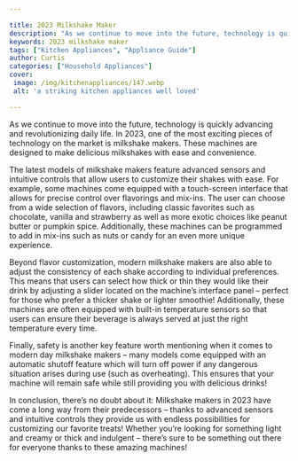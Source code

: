 ```yaml
---

title: 2023 Milkshake Maker
description: "As we continue to move into the future, technology is quickly advancing and revolutionizing daily life. In 2023, one of the most e...learn more"
keywords: 2023 milkshake maker
tags: ["Kitchen Appliances", "Appliance Guide"]
author: Curtis
categories: ["Household Appliances"]
cover: 
 image: /img/kitchenappliances/147.webp
 alt: 'a striking kitchen appliances well loved'

---
```


As we continue to move into the future, technology is quickly advancing and revolutionizing daily life. In 2023, one of the most exciting pieces of technology on the market is milkshake makers. These machines are designed to make delicious milkshakes with ease and convenience.

The latest models of milkshake makers feature advanced sensors and intuitive controls that allow users to customize their shakes with ease. For example, some machines come equipped with a touch-screen interface that allows for precise control over flavorings and mix-ins. The user can choose from a wide selection of flavors, including classic favorites such as chocolate, vanilla and strawberry as well as more exotic choices like peanut butter or pumpkin spice. Additionally, these machines can be programmed to add in mix-ins such as nuts or candy for an even more unique experience.

Beyond flavor customization, modern milkshake makers are also able to adjust the consistency of each shake according to individual preferences. This means that users can select how thick or thin they would like their drink by adjusting a slider located on the machine’s interface panel – perfect for those who prefer a thicker shake or lighter smoothie! Additionally, these machines are often equipped with built-in temperature sensors so that users can ensure their beverage is always served at just the right temperature every time. 

Finally, safety is another key feature worth mentioning when it comes to modern day milkshake makers – many models come equipped with an automatic shutoff feature which will turn off power if any dangerous situation arises during use (such as overheating). This ensures that your machine will remain safe while still providing you with delicious drinks! 

In conclusion, there’s no doubt about it: Milkshake makers in 2023 have come a long way from their predecessors – thanks to advanced sensors and intuitive controls they provide us with endless possibilities for customizing our favorite treats! Whether you’re looking for something light and creamy or thick and indulgent – there’s sure to be something out there for everyone thanks to these amazing machines!
